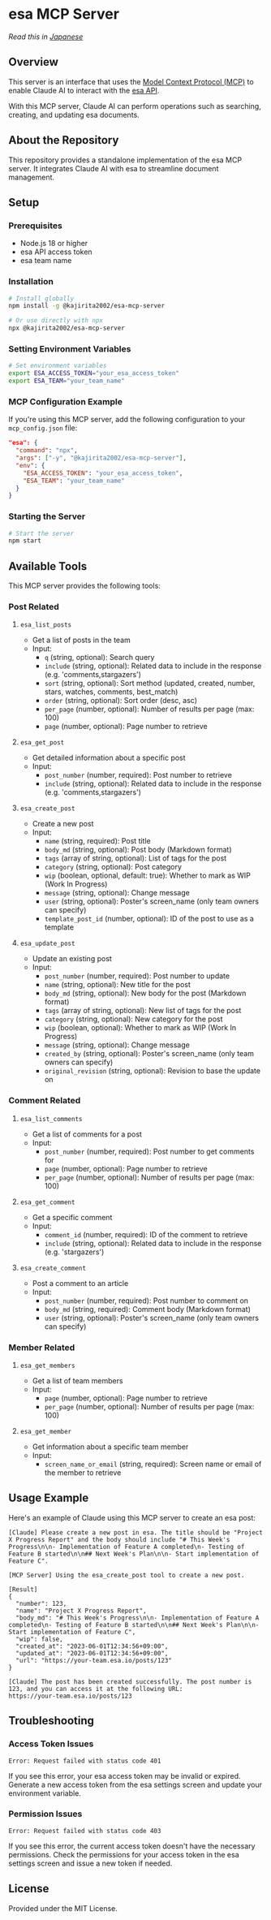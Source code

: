 # esa MCP Server

*Read this in [Japanese](README.ja.md)*

## Overview

This server is an interface that uses the [Model Context Protocol (MCP)](https://github.com/anthropics/anthropic-cookbook/tree/main/model_context_protocol) to enable Claude AI to interact with the [esa API](https://docs.esa.io/posts/102).

With this MCP server, Claude AI can perform operations such as searching, creating, and updating esa documents.

## About the Repository

This repository provides a standalone implementation of the esa MCP server. It integrates Claude AI with esa to streamline document management.

## Setup

### Prerequisites

- Node.js 18 or higher
- esa API access token
- esa team name

### Installation

```bash
# Install globally
npm install -g @kajirita2002/esa-mcp-server

# Or use directly with npx
npx @kajirita2002/esa-mcp-server
```

### Setting Environment Variables

```bash
# Set environment variables
export ESA_ACCESS_TOKEN="your_esa_access_token"
export ESA_TEAM="your_team_name"
```

### MCP Configuration Example

If you're using this MCP server, add the following configuration to your `mcp_config.json` file:

```json
"esa": {
  "command": "npx",
  "args": ["-y", "@kajirita2002/esa-mcp-server"],
  "env": {
    "ESA_ACCESS_TOKEN": "your_esa_access_token",
    "ESA_TEAM": "your_team_name"
  }
}
```

### Starting the Server

```bash
# Start the server
npm start
```

## Available Tools

This MCP server provides the following tools:

### Post Related

1. `esa_list_posts`
   - Get a list of posts in the team
   - Input:
     - `q` (string, optional): Search query
     - `include` (string, optional): Related data to include in the response (e.g. 'comments,stargazers')
     - `sort` (string, optional): Sort method (updated, created, number, stars, watches, comments, best_match)
     - `order` (string, optional): Sort order (desc, asc)
     - `per_page` (number, optional): Number of results per page (max: 100)
     - `page` (number, optional): Page number to retrieve

2. `esa_get_post`
   - Get detailed information about a specific post
   - Input:
     - `post_number` (number, required): Post number to retrieve
     - `include` (string, optional): Related data to include in the response (e.g. 'comments,stargazers')

3. `esa_create_post`
   - Create a new post
   - Input:
     - `name` (string, required): Post title
     - `body_md` (string, optional): Post body (Markdown format)
     - `tags` (array of string, optional): List of tags for the post
     - `category` (string, optional): Post category
     - `wip` (boolean, optional, default: true): Whether to mark as WIP (Work In Progress)
     - `message` (string, optional): Change message
     - `user` (string, optional): Poster's screen_name (only team owners can specify)
     - `template_post_id` (number, optional): ID of the post to use as a template

4. `esa_update_post`
   - Update an existing post
   - Input:
     - `post_number` (number, required): Post number to update
     - `name` (string, optional): New title for the post
     - `body_md` (string, optional): New body for the post (Markdown format)
     - `tags` (array of string, optional): New list of tags for the post
     - `category` (string, optional): New category for the post
     - `wip` (boolean, optional): Whether to mark as WIP (Work In Progress)
     - `message` (string, optional): Change message
     - `created_by` (string, optional): Poster's screen_name (only team owners can specify)
     - `original_revision` (string, optional): Revision to base the update on

### Comment Related

1. `esa_list_comments`
   - Get a list of comments for a post
   - Input:
     - `post_number` (number, required): Post number to get comments for
     - `page` (number, optional): Page number to retrieve
     - `per_page` (number, optional): Number of results per page (max: 100)

2. `esa_get_comment`
   - Get a specific comment
   - Input:
     - `comment_id` (number, required): ID of the comment to retrieve
     - `include` (string, optional): Related data to include in the response (e.g. 'stargazers')

3. `esa_create_comment`
   - Post a comment to an article
   - Input:
     - `post_number` (number, required): Post number to comment on
     - `body_md` (string, required): Comment body (Markdown format)
     - `user` (string, optional): Poster's screen_name (only team owners can specify)

### Member Related

1. `esa_get_members`
   - Get a list of team members
   - Input:
     - `page` (number, optional): Page number to retrieve
     - `per_page` (number, optional): Number of results per page (max: 100)

2. `esa_get_member`
   - Get information about a specific team member
   - Input:
     - `screen_name_or_email` (string, required): Screen name or email of the member to retrieve

## Usage Example

Here's an example of Claude using this MCP server to create an esa post:

```
[Claude] Please create a new post in esa. The title should be "Project X Progress Report" and the body should include "# This Week's Progress\n\n- Implementation of Feature A completed\n- Testing of Feature B started\n\n## Next Week's Plan\n\n- Start implementation of Feature C".

[MCP Server] Using the esa_create_post tool to create a new post.

[Result]
{
  "number": 123,
  "name": "Project X Progress Report",
  "body_md": "# This Week's Progress\n\n- Implementation of Feature A completed\n- Testing of Feature B started\n\n## Next Week's Plan\n\n- Start implementation of Feature C",
  "wip": false,
  "created_at": "2023-06-01T12:34:56+09:00",
  "updated_at": "2023-06-01T12:34:56+09:00",
  "url": "https://your-team.esa.io/posts/123"
}

[Claude] The post has been created successfully. The post number is 123, and you can access it at the following URL:
https://your-team.esa.io/posts/123
```

## Troubleshooting

### Access Token Issues

```
Error: Request failed with status code 401
```

If you see this error, your esa access token may be invalid or expired. Generate a new access token from the esa settings screen and update your environment variable.

### Permission Issues

```
Error: Request failed with status code 403
```

If you see this error, the current access token doesn't have the necessary permissions. Check the permissions for your access token in the esa settings screen and issue a new token if needed.

## License

Provided under the MIT License.
